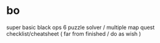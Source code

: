 # bo

super basic black ops 6 puzzle solver / multiple map quest checklist/cheatsheet ( far from finished / do as wish )
